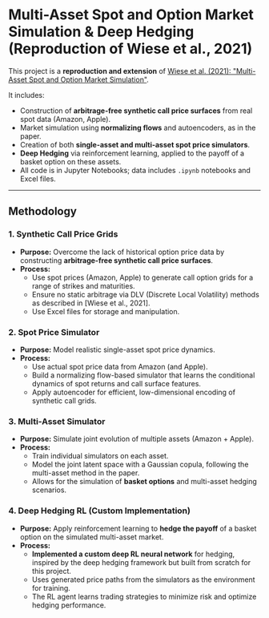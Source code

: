 # Multi-Asset Spot and Option Market Simulation & Deep Hedging (Reproduction of Wiese et al., 2021)

This project is a **reproduction and extension** of [Wiese et al. (2021): "Multi-Asset Spot and Option Market Simulation"](https://arxiv.org/abs/2112.06823).

It includes:

- Construction of **arbitrage-free synthetic call price surfaces** from real spot data (Amazon, Apple).
- Market simulation using **normalizing flows** and autoencoders, as in the paper.
- Creation of both **single-asset and multi-asset spot price simulators**.
- **Deep Hedging** via reinforcement learning, applied to the payoff of a basket option on these assets.
- All code is in Jupyter Notebooks; data includes `.ipynb` notebooks and Excel files.

---

## Methodology

### 1. Synthetic Call Price Grids

- **Purpose:** Overcome the lack of historical option price data by constructing **arbitrage-free synthetic call price surfaces**.
- **Process:**  
  - Use spot prices (Amazon, Apple) to generate call option grids for a range of strikes and maturities.
  - Ensure no static arbitrage via DLV (Discrete Local Volatility) methods as described in [Wiese et al., 2021].
  - Use Excel files for storage and manipulation.

### 2. Spot Price Simulator

- **Purpose:** Model realistic single-asset spot price dynamics.
- **Process:**  
  - Use actual spot price data from Amazon (and Apple).
  - Build a normalizing flow-based simulator that learns the conditional dynamics of spot returns and call surface features.
  - Apply autoencoder for efficient, low-dimensional encoding of synthetic call grids.

### 3. Multi-Asset Simulator

- **Purpose:** Simulate joint evolution of multiple assets (Amazon + Apple).
- **Process:**  
  - Train individual simulators on each asset.
  - Model the joint latent space with a Gaussian copula, following the multi-asset method in the paper.
  - Allows for the simulation of **basket options** and multi-asset hedging scenarios.

### 4. Deep Hedging RL (**Custom Implementation**)

- **Purpose:** Apply reinforcement learning to **hedge the payoff** of a basket option on the simulated multi-asset market.
- **Process:**  
  - **Implemented a custom deep RL neural network** for hedging, inspired by the deep hedging framework but built from scratch for this project.
  - Uses generated price paths from the simulators as the environment for training.
  - The RL agent learns trading strategies to minimize risk and optimize hedging performance.


